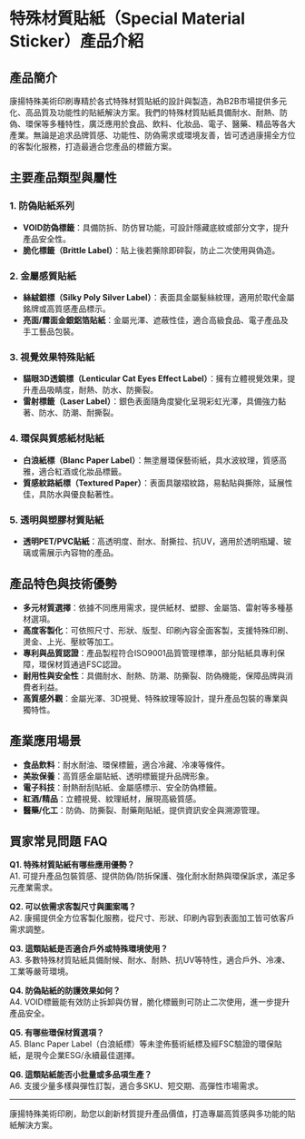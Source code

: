 # 特殊材質貼紙（Special Material Sticker）產品介紹

## 產品簡介

康揚特殊美術印刷專精於各式特殊材質貼紙的設計與製造，為B2B市場提供多元化、高品質及功能性的貼紙解決方案。我們的特殊材質貼紙具備耐水、耐熱、防偽、環保等多種特性，廣泛應用於食品、飲料、化妝品、電子、醫藥、精品等各大產業。無論是追求品牌質感、功能性、防偽需求或環境友善，皆可透過康揚全方位的客製化服務，打造最適合您產品的標籤方案。

## 主要產品類型與屬性

### 1. 防偽貼紙系列
- **VOID防偽標籤**：具備防拆、防仿冒功能，可設計隱藏底紋或部分文字，提升產品安全性。
- **脆化標籤（Brittle Label）**：貼上後若撕除即碎裂，防止二次使用與偽造。

### 2. 金屬感質貼紙
- **絲絨銀標（Silky Poly Silver Label）**：表面具金屬髮絲紋理，適用於取代金屬銘牌或高質感產品標示。
- **亮面/霧面金銀鋁箔貼紙**：金屬光澤、遮蔽性佳，適合高級食品、電子產品及手工藝品包裝。

### 3. 視覺效果特殊貼紙
- **貓眼3D透鏡標（Lenticular Cat Eyes Effect Label）**：擁有立體視覺效果，提升產品吸睛度，耐熱、防水、防撕裂。
- **雷射標籤（Laser Label）**：銀色表面隨角度變化呈現彩虹光澤，具備強力黏著、防水、防潮、耐撕裂。

### 4. 環保與質感紙材貼紙
- **白浪紙標（Blanc Paper Label）**：無塗層環保藝術紙，具水波紋理，質感高雅，適合紅酒或化妝品標籤。
- **質感紋路紙標（Textured Paper）**：表面具皺褶紋路，易黏貼與撕除，延展性佳，具防水與優良黏著性。

### 5. 透明與塑膠材質貼紙
- **透明PET/PVC貼紙**：高透明度、耐水、耐撕拉、抗UV，適用於透明瓶罐、玻璃或需展示內容物的產品。

## 產品特色與技術優勢

- **多元材質選擇**：依據不同應用需求，提供紙材、塑膠、金屬箔、雷射等多種基材選項。
- **高度客製化**：可依照尺寸、形狀、版型、印刷內容全面客製，支援特殊印刷、燙金、上光、壓紋等加工。
- **專利與品質認證**：產品製程符合ISO9001品質管理標準，部分貼紙具專利保障，環保材質通過FSC認證。
- **耐用性與安全性**：具備耐水、耐熱、防潮、防撕裂、防偽機能，保障品牌與消費者利益。
- **高質感外觀**：金屬光澤、3D視覺、特殊紋理等設計，提升產品包裝的專業與獨特性。

## 產業應用場景

- **食品飲料**：耐水耐油、環保標籤，適合冷藏、冷凍等條件。
- **美妝保養**：高質感金屬貼紙、透明標籤提升品牌形象。
- **電子科技**：耐熱耐刮貼紙、金屬感標示、安全防偽標籤。
- **紅酒/精品**：立體視覺、紋理紙材，展現高級質感。
- **醫藥/化工**：防偽、防撕裂、耐藥劑貼紙，提供資訊安全與溯源管理。

## 買家常見問題 FAQ

**Q1. 特殊材質貼紙有哪些應用優勢？**  
A1. 可提升產品包裝質感、提供防偽/防拆保護、強化耐水耐熱與環保訴求，滿足多元產業需求。

**Q2. 可以依需求客製尺寸與圖案嗎？**  
A2. 康揚提供全方位客製化服務，從尺寸、形狀、印刷內容到表面加工皆可依客戶需求調整。

**Q3. 這類貼紙是否適合戶外或特殊環境使用？**  
A3. 多數特殊材質貼紙具備耐候、耐水、耐熱、抗UV等特性，適合戶外、冷凍、工業等嚴苛環境。

**Q4. 防偽貼紙的防護效果如何？**  
A4. VOID標籤能有效防止拆卸與仿冒，脆化標籤則可防止二次使用，進一步提升產品安全。

**Q5. 有哪些環保材質選項？**  
A5. Blanc Paper Label（白浪紙標）等未塗佈藝術紙標及經FSC驗證的環保貼紙，是現今企業ESG/永續最佳選擇。

**Q6. 這類貼紙能否小批量或多品項生產？**  
A6. 支援少量多樣與彈性訂製，適合多SKU、短交期、高彈性市場需求。

---

康揚特殊美術印刷，助您以創新材質提升產品價值，打造專屬高質感與多功能的貼紙解決方案。